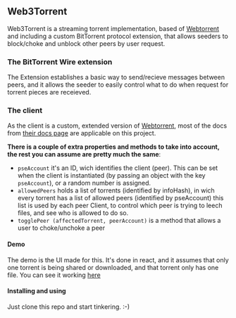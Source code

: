 ## Web3Torrent
Web3Torrent is a streaming torrent implementation, based of [Webtorrent](https://github.com/webtorrent/webtorrent) and including a custom BitTorrent protocol extension, that allows seeders to block/choke and unblock other peers by user request.

### The BitTorrent Wire extension
The Extension establishes a basic way to send/recieve messages between peers, and it allows the seeder to easily control what to do when request for torrent pieces are receieved.

### The client
As the client is a custom, extended version of [Webtorrent](https://github.com/webtorrent/webtorrent), most of the docs from [their docs page](https://webtorrent.io/docs) are applicable on this project.

**There is a couple of extra properties and methods to take into account, the rest you can assume are pretty much the same**:

* `pseAccount` it's an ID, wich identifies the client (peer). This can be set when the client is instantiated (by passing an object with the key `pseAccount`), or a random number is assigned.
* `allowedPeers` holds a list of torrents (identified by infoHash), in wich every torrent has a list of allowed peers (identified by pseAccount)
  this list is used by each peer Client, to control which peer is trying to leech files, and see who is allowed to do so.
* `togglePeer (affectedTorrent, peerAccount)` is a method that allows a user to choke/unchoke a peer

#### Demo
The demo is the UI made for this. It's done in react, and it assumes that only one torrent is being shared or downloaded, and that torrent only has one file.
You can see it working [here](https://cf-webtorrent-mvp.herokuapp.com/)

#### Installing and using

Just clone this repo and start tinkering. :-)
